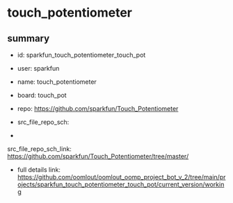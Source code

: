 # touch_potentiometer
 
## summary 
* id: sparkfun_touch_potentiometer_touch_pot
* user: sparkfun
* name: touch_potentiometer
* board: touch_pot
* repo: https://github.com/sparkfun/Touch_Potentiometer



* src_file_repo_sch: 
*
 src_file_repo_sch_link: https://github.com/sparkfun/Touch_Potentiometer/tree/master/
* full details link: https://github.com/oomlout/oomlout_oomp_project_bot_v_2/tree/main/projects/sparkfun_touch_potentiometer_touch_pot/current_version/working  






